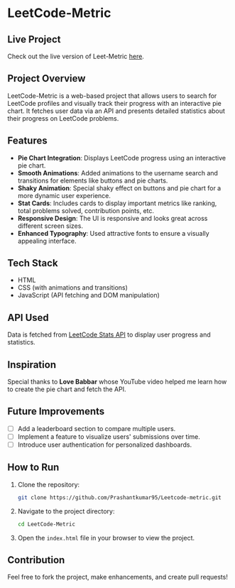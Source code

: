 
# LeetCode-Metric

## Live Project
Check out the live version of Leet-Metric [here](https://prashantkumar95.github.io/Leetcode-metric/).

## Project Overview
LeetCode-Metric is a web-based project that allows users to search for LeetCode profiles and visually track their progress with an interactive pie chart. It fetches user data via an API and presents detailed statistics about their progress on LeetCode problems.

## Features
- **Pie Chart Integration**: Displays LeetCode progress using an interactive pie chart.
- **Smooth Animations**: Added animations to the username search and transitions for elements like buttons and pie charts.
- **Shaky Animation**: Special shaky effect on buttons and pie chart for a more dynamic user experience.
- **Stat Cards**: Includes cards to display important metrics like ranking, total problems solved, contribution points, etc.
- **Responsive Design**: The UI is responsive and looks great across different screen sizes.
- **Enhanced Typography**: Used attractive fonts to ensure a visually appealing interface.

## Tech Stack
- HTML
- CSS (with animations and transitions)
- JavaScript (API fetching and DOM manipulation)

## API Used
Data is fetched from [LeetCode Stats API](https://leetcode-stats-api.herokuapp.com/) to display user progress and statistics.

## Inspiration
Special thanks to **Love Babbar** whose YouTube video helped me learn how to create the pie chart and fetch the API.

## Future Improvements
- [ ] Add a leaderboard section to compare multiple users.
- [ ] Implement a feature to visualize users' submissions over time.
- [ ] Introduce user authentication for personalized dashboards.
  
## How to Run
1. Clone the repository:
   ```bash
   git clone https://github.com/Prashantkumar95/Leetcode-metric.git
   ```
2. Navigate to the project directory:
   ```bash
   cd LeetCode-Metric
   ```
3. Open the `index.html` file in your browser to view the project.

## Contribution
Feel free to fork the project, make enhancements, and create pull requests!
